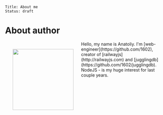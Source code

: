     Title: About me
    Status: draft

# About author

<img src="/images/anatoliy-photo.jpg" width="200" align="left" style="margin: 25px;" />
Hello, my name is Anatoliy. I'm [web-engineer](https://github.com/1602), creator of [railwayjs](http://railwayjs.com) and [jugglingdb](https://github.com/1602/jugglingdb).
NodeJS - is my huge interest for last couple years.

